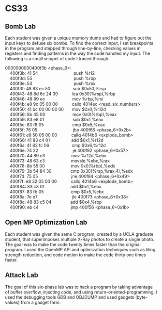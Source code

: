 # CS33

## Bomb Lab ##

Each student was given a unique memory dump and had to figure out the input keys to defuse six bombs. To find the correct input, I set breakpoints in the program and stepped through line-by-line, checking values in registers and finding patterns in the way the code handled my input. The following is a small snippet of code I traced through.

0000000000400f3b <phase_6>: <br />
    &nbsp;&nbsp;&nbsp;&nbsp;400f3b:    41 54          &nbsp;&nbsp;&nbsp;&nbsp;&nbsp;&nbsp;&nbsp;&nbsp;&nbsp;&nbsp;&nbsp;&nbsp;&nbsp;&nbsp;&nbsp;&nbsp;&nbsp;&nbsp;&nbsp;&nbsp;&nbsp;&nbsp;&nbsp;&nbsp;&nbsp;&nbsp;&nbsp;&nbsp;             push   %r12 <br />
    &nbsp;&nbsp;&nbsp;&nbsp;400f3d:    55                &nbsp;&nbsp;&nbsp;&nbsp;&nbsp;&nbsp;&nbsp;&nbsp;&nbsp;&nbsp;&nbsp;&nbsp;&nbsp;&nbsp;&nbsp;&nbsp;&nbsp;&nbsp;&nbsp;&nbsp;&nbsp;&nbsp;&nbsp;&nbsp;&nbsp;&nbsp;&nbsp; &nbsp;&nbsp;&nbsp;&nbsp;&nbsp;           push   %rbp <br />
    &nbsp;&nbsp;&nbsp;&nbsp;400f3e:    53                   &nbsp;&nbsp;&nbsp;&nbsp;&nbsp;&nbsp;&nbsp;&nbsp;&nbsp;&nbsp;&nbsp;&nbsp;&nbsp;&nbsp;&nbsp;&nbsp;&nbsp;&nbsp;&nbsp;&nbsp;&nbsp;&nbsp;&nbsp;&nbsp;&nbsp;&nbsp;&nbsp; &nbsp;&nbsp;&nbsp;&nbsp;&nbsp;        push   %rbx <br />
    &nbsp;&nbsp;&nbsp;&nbsp;400f3f:    48 83 ec 50       &nbsp;&nbsp;&nbsp;&nbsp;&nbsp;&nbsp;&nbsp;&nbsp;&nbsp;&nbsp;&nbsp; &nbsp;&nbsp;&nbsp;&nbsp;&nbsp;      sub    $0x50,%rsp <br />
    &nbsp;&nbsp;&nbsp;&nbsp;400f43:    48 8d 6c 24 30  &nbsp;&nbsp;&nbsp;&nbsp;&nbsp;&nbsp;&nbsp;&nbsp;&nbsp;&nbsp;      lea    0x30(%rsp),%rbp <br />
    &nbsp;&nbsp;&nbsp;&nbsp;400f48:    48 89 ee           &nbsp;&nbsp;&nbsp;&nbsp;&nbsp;&nbsp;&nbsp;&nbsp;&nbsp;&nbsp;&nbsp;&nbsp;&nbsp;&nbsp;&nbsp;&nbsp;&nbsp;&nbsp;&nbsp;&nbsp;&nbsp;       mov    %rbp,%rsi <br />
    &nbsp;&nbsp;&nbsp;&nbsp;400f4b:    e8 9c 05 00 00    &nbsp;&nbsp;&nbsp;&nbsp;&nbsp;&nbsp;&nbsp;&nbsp;&nbsp;&nbsp;    callq  4014ec <read_six_numbers> <br />
    &nbsp;&nbsp;&nbsp;&nbsp;400f50:    41 bc 00 00 00 00 &nbsp;&nbsp;&nbsp;&nbsp;&nbsp;   mov    $0x0,%r12d <br />
    &nbsp;&nbsp;&nbsp;&nbsp;400f56:    8b 45 00             &nbsp;&nbsp;&nbsp;&nbsp;&nbsp;&nbsp;&nbsp;&nbsp;&nbsp;&nbsp;&nbsp;&nbsp;&nbsp; &nbsp;&nbsp;&nbsp;&nbsp;&nbsp;&nbsp;&nbsp;    mov    0x0(%rbp),%eax <br />
    &nbsp;&nbsp;&nbsp;&nbsp;400f59:    83 e8 01               &nbsp;&nbsp;&nbsp;&nbsp;&nbsp;&nbsp;&nbsp;&nbsp;&nbsp;&nbsp;&nbsp;&nbsp;&nbsp;&nbsp;&nbsp;&nbsp;&nbsp;&nbsp;&nbsp;&nbsp;&nbsp;&nbsp;   sub    $0x1,%eax <br />
    &nbsp;&nbsp;&nbsp;&nbsp;400f5c:    83 f8 05                &nbsp;&nbsp;&nbsp;&nbsp;&nbsp;&nbsp;&nbsp;&nbsp;&nbsp;&nbsp;&nbsp;&nbsp;&nbsp;&nbsp;&nbsp;&nbsp;&nbsp;&nbsp;&nbsp;&nbsp;&nbsp;&nbsp;   cmp    $0x5,%eax <br />
    &nbsp;&nbsp;&nbsp;&nbsp;400f5f:    76 05                     &nbsp;&nbsp;&nbsp;&nbsp;&nbsp;&nbsp;&nbsp;&nbsp;&nbsp;&nbsp;&nbsp;&nbsp;&nbsp;&nbsp;&nbsp;&nbsp;&nbsp;&nbsp;&nbsp;&nbsp;&nbsp;&nbsp;&nbsp;&nbsp;&nbsp;&nbsp;&nbsp;&nbsp;   jbe    400f66 <phase_6+0x2b> <br />
    &nbsp;&nbsp;&nbsp;&nbsp;400f61:    e8 50 05 00 00      &nbsp;&nbsp;&nbsp;&nbsp;&nbsp;&nbsp;&nbsp;&nbsp;&nbsp;&nbsp;  callq  4014b6 <explode_bomb> <br />
    &nbsp;&nbsp;&nbsp;&nbsp;400f66:    41 83 c4 01          &nbsp;&nbsp;&nbsp;&nbsp;&nbsp;&nbsp;&nbsp;&nbsp;&nbsp;&nbsp;&nbsp;&nbsp;&nbsp;&nbsp;&nbsp;&nbsp;   add    $0x1,%r12d <br />
    &nbsp;&nbsp;&nbsp;&nbsp;400f6a:    41 83 fc 06           &nbsp;&nbsp;&nbsp;&nbsp;&nbsp;&nbsp;&nbsp;&nbsp;&nbsp;&nbsp;&nbsp;&nbsp;&nbsp;&nbsp;&nbsp;&nbsp;&nbsp;   cmp    $0x6,%r12d <br />
    &nbsp;&nbsp;&nbsp;&nbsp;400f6e:    74 22                   &nbsp;&nbsp;&nbsp;&nbsp;&nbsp;&nbsp;&nbsp;&nbsp;&nbsp;&nbsp;&nbsp;&nbsp;&nbsp;&nbsp;&nbsp;&nbsp;&nbsp;&nbsp;&nbsp;&nbsp;&nbsp;&nbsp;&nbsp;&nbsp;&nbsp;&nbsp;&nbsp;    je     400f92 <phase_6+0x57> <br />
    &nbsp;&nbsp;&nbsp;&nbsp;400f70:    44 89 e3           &nbsp;&nbsp;&nbsp;&nbsp;&nbsp;&nbsp;&nbsp;&nbsp;&nbsp;&nbsp;&nbsp;&nbsp;&nbsp;&nbsp; &nbsp;&nbsp;&nbsp;&nbsp;&nbsp;      mov    %r12d,%ebx <br />
    &nbsp;&nbsp;&nbsp;&nbsp;400f73:    48 63 c3              &nbsp;&nbsp;&nbsp;&nbsp;&nbsp;&nbsp;&nbsp;&nbsp;&nbsp;&nbsp;&nbsp;&nbsp;&nbsp;&nbsp;&nbsp;&nbsp;&nbsp;&nbsp;&nbsp;&nbsp;    movslq %ebx,%rax <br />
    &nbsp;&nbsp;&nbsp;&nbsp;400f76:    8b 55 00              &nbsp;&nbsp;&nbsp;&nbsp;&nbsp;&nbsp;&nbsp;&nbsp;&nbsp;&nbsp;&nbsp;&nbsp;&nbsp;&nbsp;&nbsp;&nbsp;&nbsp;&nbsp;&nbsp;&nbsp;    mov    0x0(%rbp),%edx <br />
    &nbsp;&nbsp;&nbsp;&nbsp;400f79:    3b 54 84 30        &nbsp;&nbsp;&nbsp;&nbsp;&nbsp;&nbsp;&nbsp;&nbsp;&nbsp;&nbsp;&nbsp;&nbsp;&nbsp;&nbsp;    cmp    0x30(%rsp,%rax,4),%edx <br />
    &nbsp;&nbsp;&nbsp;&nbsp;400f7d:    75 05                    &nbsp;&nbsp;&nbsp;&nbsp;&nbsp;&nbsp;&nbsp;&nbsp;&nbsp;&nbsp;&nbsp;&nbsp;&nbsp;&nbsp;&nbsp;&nbsp;&nbsp;&nbsp;&nbsp;&nbsp;&nbsp;&nbsp;&nbsp;&nbsp;&nbsp;&nbsp;   jne    400f84 <phase_6+0x49>  <br />
    &nbsp;&nbsp;&nbsp;&nbsp;400f7f:    e8 32 05 00 00      &nbsp;&nbsp;&nbsp;&nbsp;&nbsp;&nbsp;&nbsp;&nbsp;&nbsp;&nbsp;   callq  4014b6 <explode_bomb> <br />
    &nbsp;&nbsp;&nbsp;&nbsp;400f84:    83 c3 01                &nbsp;&nbsp;&nbsp;&nbsp;&nbsp;&nbsp;&nbsp;&nbsp;&nbsp;&nbsp;&nbsp;&nbsp;&nbsp;&nbsp;&nbsp;&nbsp;&nbsp;&nbsp;&nbsp;&nbsp;  add    $0x1,%ebx <br />
    &nbsp;&nbsp;&nbsp;&nbsp;400f87:    83 fb 05               &nbsp;&nbsp;&nbsp;&nbsp;&nbsp;&nbsp;&nbsp; &nbsp;&nbsp;&nbsp;&nbsp;&nbsp;&nbsp;&nbsp;&nbsp;&nbsp;&nbsp;&nbsp;&nbsp;&nbsp;   cmp    $0x5,%ebx <br />
    &nbsp;&nbsp;&nbsp;&nbsp;400f8a:    7e e7                    &nbsp;&nbsp;&nbsp;&nbsp;&nbsp;&nbsp;&nbsp; &nbsp;&nbsp;&nbsp;&nbsp;&nbsp;&nbsp;&nbsp;&nbsp;&nbsp;&nbsp;&nbsp;&nbsp;&nbsp;&nbsp;&nbsp;&nbsp;&nbsp;&nbsp;&nbsp;   jle    400f73 <phase_6+0x38> <br />
    &nbsp;&nbsp;&nbsp;&nbsp;400f8c:    48 83 c5 04         &nbsp;&nbsp;&nbsp;&nbsp;&nbsp;&nbsp;&nbsp;&nbsp;&nbsp;&nbsp;&nbsp;&nbsp;&nbsp;&nbsp;   add    $0x4,%rbp <br />
    &nbsp;&nbsp;&nbsp;&nbsp;400f90:    eb c4                   &nbsp;&nbsp;&nbsp;&nbsp;&nbsp;&nbsp;&nbsp;&nbsp;&nbsp;&nbsp;&nbsp;&nbsp;&nbsp;&nbsp;&nbsp;&nbsp;&nbsp;&nbsp;&nbsp;&nbsp;&nbsp;&nbsp;&nbsp;&nbsp;&nbsp;   jmp    400f56 <phase_6+0x1b> <br />


## Open MP Optimization Lab ##

Each student was given the same C program, created by a UCLA graduate student, that superimposes multiple X-Ray photos to create a single photo. The goal was to make the code twenty times faster than the original program. I used the OpenMP API and optimization techniques such as tiling, strength reduction, and code motion to make the code thirty one times faster. 


## Attack Lab ##
The goal of this six-phase lab was to hack a program by taking advantage of buffer overflow, injecting code, and using return-oriented-programming. I used the debugging tools GDB and OBJDUMP and used gadgets (byte-values) from a gadget farm. 
